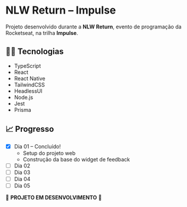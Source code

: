 # NLW Return &ndash; Impulse

Projeto desenvolvido durante a **NLW Return**, evento de programação da Rocketseat, na trilha **Impulse**.

## 👨‍💻 Tecnologias

- TypeScript
- React
- React Native
- TailwindCSS
- HeadlessUI
- Node.js
- Jest
- Prisma

## 📈 Progresso

- [x] Dia 01 &ndash; Concluído!
  - Setup do projeto web
  - Construção da base do widget de feedback
- [ ] Dia 02
- [ ] Dia 03
- [ ] Dia 04
- [ ] Dia 05

🚧 **PROJETO EM DESENVOLVIMENTO** 🚧
